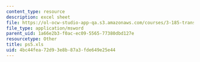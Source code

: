 ```yaml
---
content_type: resource
description: excel sheet
file: https://ol-ocw-studio-app-qa.s3.amazonaws.com/courses/3-185-transport-phenomena-in-materials-engineering-fall-2003/4bc44fea72d93e8b87a3fde649e25e44_ps5.xls
file_type: application/msword
parent_uid: 1a66e2b3-f0ac-ec09-5565-77380dbd127e
resourcetype: Other
title: ps5.xls
uid: 4bc44fea-72d9-3e8b-87a3-fde649e25e44
---
```


